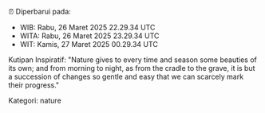 ⏰ Diperbarui pada:
- WIB: Rabu, 26 Maret 2025 22.29.34 UTC
- WITA: Rabu, 26 Maret 2025 23.29.34 UTC
- WIT: Kamis, 27 Maret 2025 00.29.34 UTC

Kutipan Inspiratif:
"Nature gives to every time and season some beauties of its own; and from morning to night, as from the cradle to the grave, it is but a succession of changes so gentle and easy that we can scarcely mark their progress."


Kategori: nature

